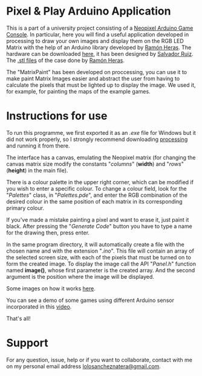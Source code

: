 # Pixel & Play Arduino Application 

This is a part of a university project consisting of a [Neopixel Arduino Game Console](https://www.instructables.com/Arduino-Neopixel-Console/). In particular, here you will find a useful application developed in processing to draw your own images and display them on the RGB LED Matrix with the help of an Arduino library developed by [Ramón Heras](https://github.com/ramonheras). The hardware can be downloaded [here](https://github.com/ramonheras/Pixel-and-Play-Open-Hardware/tree/master/PCB/gerber_files), it has been designed by [Salvador Ruiz](https://github.com/SalRuiSed). The [.stl files](https://github.com/ramonheras/Pixel-and-Play-Open-Hardware/tree/master/3D%20design/STL) of the case done by [Ramón Heras](https://github.com/ramonheras).

The "MatrixPaint" has been developed on proccessing, you can use it to make paint Matrix Images easier and abstract the user from having to calculate the pixels that must be lighted up to display the image. We used it, for example, for painting the maps of the example games.

# Instructions for use

To run this programme, we first exported it as an *.exe* file for Windows but it did not work properly, so I strongly recommend downloading [processing](https://processing.org/download) and running it from there.

The interface has a canvas, emulating the Neopixel matrix (for changing the canvas matrix size modify the constants "*columns*" (**width**) and "*rows*" (**height**) in the main file).

There is a colour palette in the upper right corner, which can be modified if you wish to enter a specific colour. To change a colour field, look for the "*Palettes*" class, in "*Palettes.pde*", and enter the RGB combination of the desired colour in the same position of each matrix in its corresponding primary colour. 

If you've made a mistake painting a pixel and want to erase it, just paint it black. After pressing the "*Generate Code*" button you have to type a name for the drawing then, press enter.

In the same program directory, it will automatically create a file with the chosen name and with the extension "*.ino*". This file will contain an array of the selected screen size, with each of the pixels that must be turned on to form the created image. To display the image call the API "*Panel.h*" function named **image()**, whose first parameter is the created array. And the second argument is the position where the image will be displayed.

Some images on how it works [here](https://github.com/ManuelSN/Pixel_and_Play_Arduino_Application/tree/main/images).

You can see a demo of some games using different Arduino sensor incorporated in this [video](https://www.youtube.com/watch?v=bXoufN0ipHg).

That's all!

# Support

For any question, issue, help or if you want to collaborate, contact with me on my personal email address lolosancheznatera@gmail.com.



